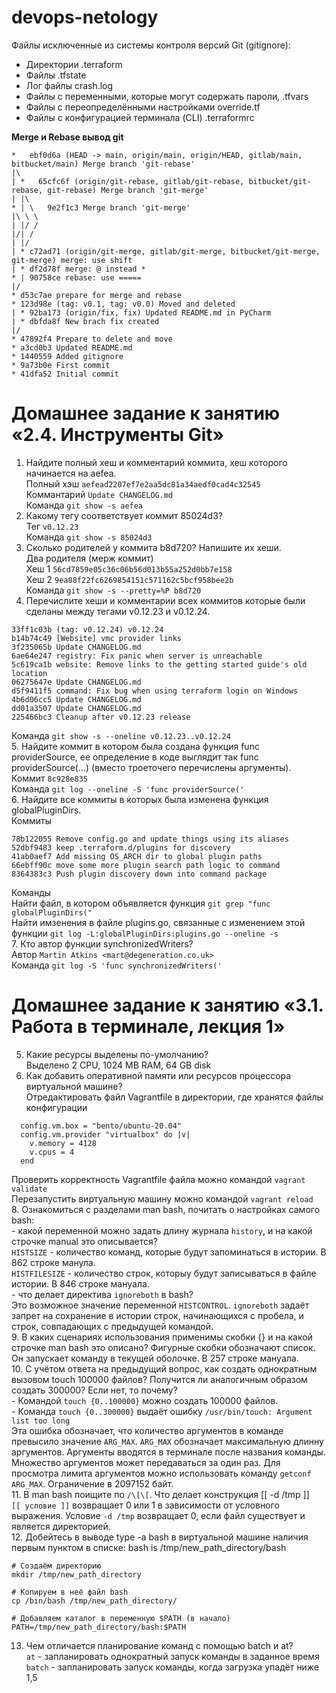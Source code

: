 # devops-netology
Файлы исключенные из системы контроля версий Git (gitignore):  
- Директории .terraform  
- Файлы .tfstate  
- Лог файлы crash.log  
- Файлы с переменными, которые могут содержать пароли, .tfvars  
- Файлы с переопределёнными настройками override.tf  
- Файлы c конфигурацией терминала (CLI) .terraformrc  

**Merge и Rebase вывод git**  
```
*   ebf0d6a (HEAD -> main, origin/main, origin/HEAD, gitlab/main, bitbucket/main) Merge branch 'git-rebase'
|\
| *   65cfc6f (origin/git-rebase, gitlab/git-rebase, bitbucket/git-rebase, git-rebase) Merge branch 'git-merge'
| |\
* | \   9e2f1c3 Merge branch 'git-merge'
|\ \ \
| |/ /
|/| /
| |/
| * c72ad71 (origin/git-merge, gitlab/git-merge, bitbucket/git-merge, git-merge) merge: use shift
| * df2d78f merge: @ instead *
* | 90758ce rebase: use =====
|/
* d53c7ae prepare for merge and rebase
* 123d98e (tag: v0.1, tag: v0.0) Moved and deleted
| * 92ba173 (origin/fix, fix) Updated README.md in PyCharm
| * dbfda8f New brach fix created
|/
* 47892f4 Prepare to delete and move
* a3cd0b3 Updated README.md
* 1440559 Added gitignore
* 9a73b0e First commit
* 41dfa52 Initial commit
```

# Домашнее задание к занятию «2.4. Инструменты Git»  

1. Найдите полный хеш и комментарий коммита, хеш которого начинается на aefea.  
Полный хэш `aefead2207ef7e2aa5dc81a34aedf0cad4c32545`  
Коммантарий `Update CHANGELOG.md`  
Команда `git show -s aefea`  
2. Какому тегу соответствует коммит 85024d3?  
Тег `v0.12.23`  
Команда `git show -s 85024d3`  
3. Сколько родителей у коммита b8d720? Напишите их хеши.  
Два родителя (мерж коммит)  
Хеш 1 `56cd7859e05c36c06b56d013b55a252d0bb7e158`  
Хеш 2 `9ea88f22fc6269854151c571162c5bcf958bee2b`  
Команда `git show -s --pretty=%P b8d720`  
4. Перечислите хеши и комментарии всех коммитов которые были сделаны между тегами v0.12.23 и v0.12.24.  
```
33ff1c03b (tag: v0.12.24) v0.12.24
b14b74c49 [Website] vmc provider links
3f235065b Update CHANGELOG.md
6ae64e247 registry: Fix panic when server is unreachable
5c619ca1b website: Remove links to the getting started guide's old location
06275647e Update CHANGELOG.md
d5f9411f5 command: Fix bug when using terraform login on Windows
4b6d06cc5 Update CHANGELOG.md
dd01a3507 Update CHANGELOG.md
225466bc3 Cleanup after v0.12.23 release
```
Команда `git show -s --oneline v0.12.23..v0.12.24`  
5. Найдите коммит в котором была создана функция func providerSource, ее определение в коде выглядит так func providerSource(...) (вместо троеточего перечислены аргументы).  
Коммит `8c928e835`  
Команда `git log --oneline -S 'func providerSource('`  
6. Найдите все коммиты в которых была изменена функция globalPluginDirs.  
Коммиты  
```
78b122055 Remove config.go and update things using its aliases
52dbf9483 keep .terraform.d/plugins for discovery
41ab0aef7 Add missing OS_ARCH dir to global plugin paths
66ebff90c move some more plugin search path logic to command
8364383c3 Push plugin discovery down into command package
```
Команды  
Найти файл, в котором объявляется функция `git grep "func globalPluginDirs("`  
Найти имзенения в файле plugins.go, связанные с изменением этой функции `git log -L:globalPluginDirs:plugins.go --oneline -s`  
7. Кто автор функции synchronizedWriters?  
Автор `Martin Atkins <mart@degeneration.co.uk>`  
Команда `git log -S 'func synchronizedWriters('`  

# Домашнее задание к занятию «3.1. Работа в терминале, лекция 1»  
5. Какие ресурсы выделены по-умолчанию?  
Выделено 2 CPU, 1024 MB RAM, 64 GB disk  
6. Как добавить оперативной памяти или ресурсов процессора виртуальной машине?  
Отредактировать файл Vagrantfile в директории, где хранятся файлы конфигурации  
```
  config.vm.box = "bento/ubuntu-20.04"
  config.vm.provider "virtualbox" do |v|
    v.memory = 4128
    v.cpus = 4
  end
```
Проверить корректность Vagrantfile файла можно командой `vagrant validate`  
Перезапустить виртуальную машину можно командой `vagrant reload`  
8. Ознакомиться с разделами man bash, почитать о настройках самого bash:  
    - какой переменной можно задать длину журнала `history`, и на какой строчке manual это описывается?  
    `HISTSIZE` - количество команд, которые будут запоминаться в истории. В 862 строке манула.  
    `HISTFILESIZE` - количество строк, которыу будут записываться в файле истории. В 846 строке мануала.  
    - что делает директива `ignoreboth` в bash?  
    Это возможное значение переменной `HISTCONTROL`. `ignoreboth` задаёт запрет на сохранение в истории строк, начинающихся с пробела, и строк, совпадающих с предыдущей командой.  
9. В каких сценариях использования применимы скобки {} и на какой строчке man bash это описано?
Фигурные скобки обозначают список. Он запускает команду в текущей оболочке. В 257 строке мануала.  
10. С учётом ответа на предыдущий вопрос, как создать однократным вызовом touch 100000 файлов? Получится ли аналогичным образом создать 300000? Если нет, то почему?  
    - Командой `touch {0..100000}` можно создать 100000 файлов.  
    - Команда `touch {0..300000}` выдаёт ошибку `/usr/bin/touch: Argument list too long`  
    Эта ошибка обозначает, что количество аргументов в команде превысило значение `ARG_MAX`. `ARG_MAX` обозначает максимальную длинну аргументов. Аргументы вводятся в терминале после названия команды. Множество аргументов может передаваться за один раз. Для просмотра лимита аргументов можно использовать команду `getconf ARG_MAX`. Ограничение в 2097152 байт.  
11. В man bash поищите по `/\[\[`. Что делает конструкция [[ -d /tmp ]]  
`[[ условие ]]` возвращает 0 или 1 в зависимости от условного выражения. Условие  `-d /tmp` возвращает 0, если файл существует и является директорией.  
12. Добейтесь в выводе type -a bash в виртуальной машине наличия первым пунктом в списке: bash is /tmp/new_path_directory/bash  
```
# Создаём директорию
mkdir /tmp/new_path_directory 

# Копируем в неё файл bash
cp /bin/bash /tmp/new_path_directory/

# Добавляем каталог в переменную $PATH (в начало) 
PATH=/tmp/new_path_directory/bash:$PATH
```
13. Чем отличается планирование команд с помощью batch и at?  
`at` - запланировать однократный запуск команды в заданное время  
`batch` - запланировать запуск команды, когда загрузка упадёт ниже  1,5 




 

